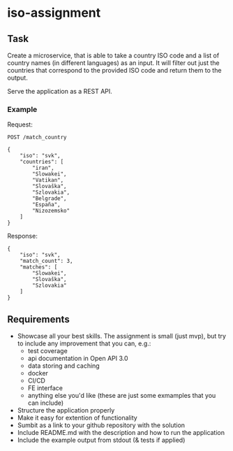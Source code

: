 # iso-assignment

## Task

Create a microservice, that is able to take a country ISO code and a list of country names (in different languages) as an input. It will filter out just the countries that correspond to the provided ISO code and return them to the output.

Serve the application as a REST API.

### Example

Request:

```
POST /match_country

{
	"iso": "svk",
	"countries": [
		"iran",
		"Slowakei",
		"Vatikan",
		"Slovaška",
		"Szlovakia",
		"Belgrade",
		"España",
		"Nizozemsko"
	]
}
```

Response:
```
{
	"iso": "svk",
	"match_count": 3,
	"matches": [
		"Slowakei",
		"Slovaška",
		"Szlovakia"
	]
}
```

## Requirements

- Showcase all your best skills. The assignment is small (just mvp), but try to include any improvement that you can, e.g.:
  - test coverage
  - api documentation in Open API 3.0
  - data storing and caching
  - docker
  - CI/CD
  - FE interface
  - anything else you'd like (these are just some exmamples that you can include)
- Structure the application properly
- Make it easy for extention of functionality
- Sumbit as a link to your github repository with the solution
- Include README.md with the description and how to run the application
- Include the example output from stdout (& tests if applied)